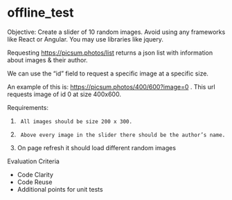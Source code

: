 # offline_test
Objective: Create a slider of 10 random images. Avoid using any frameworks like React or Angular. You may use libraries like jquery.
 
Requesting https://picsum.photos/list returns a json list with information about images & their author. 
 
We can use the “id” field to request a specific image at a specific size. 
 
An example of this is:  https://picsum.photos/400/600?image=0 . This url requests image of id 0 at size 400x600.
 
Requirements:
1)      All images should be size 200 x 300. 
2)      Above every image in the slider there should be the author’s name.
3)    On page refresh it should load different random images
 

Evaluation Criteria
 - Code Clarity
 - Code Reuse
 - Additional points for unit tests

